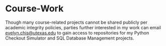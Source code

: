 # Course-Work
Though many course-related projects cannot be shared publicly per academic integrity policies, parties further interested in my work can email evelyn.chis@utexas.edu 
to gain access to repositories for my Python Checkout Simulator and SQL Database Management projects.
